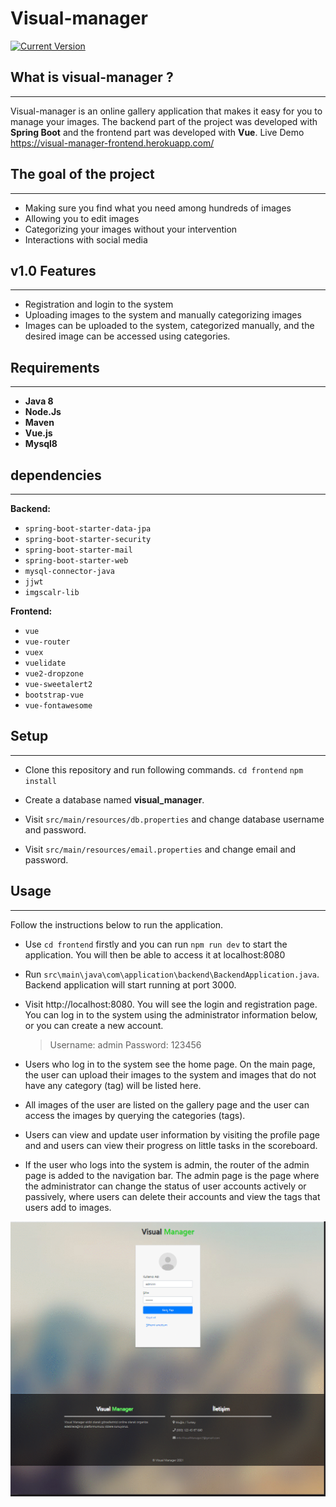 # Visual-manager
 [![Current Version](https://img.shields.io/badge/version-1.0-green.svg)](https://github.com/MustafaPicakci/visual-manager)

## What is visual-manager ?
---
Visual-manager is an online gallery application that makes it easy for you to manage your images.
The backend part of the project was developed with **Spring Boot** and the frontend part was developed with **Vue**.
Live Demo https://visual-manager-frontend.herokuapp.com/
## The goal of the project
---
* Making sure you find what you need among hundreds of images
* Allowing you to edit images
* Categorizing your images without your intervention
* Interactions with social media

## v1.0 Features
---
- Registration and login to the system
- Uploading images to the system and manually categorizing images
- Images can be uploaded to the system, categorized manually, and the desired image can be accessed using categories.

## Requirements
---
* **Java 8**
* **Node.Js**
* **Maven**
* **Vue.js**
* **Mysql8**

## dependencies
---
**Backend:**
* `spring-boot-starter-data-jpa`
* `spring-boot-starter-security`
* `spring-boot-starter-mail`
* `spring-boot-starter-web`
* `mysql-connector-java`
* `jjwt`
* `imgscalr-lib`

**Frontend:**
* `vue`
* `vue-router`
* `vuex`
* `vuelidate`
* `vue2-dropzone`
* `vue-sweetalert2`
* `bootstrap-vue`
* `vue-fontawesome`

## Setup
---
* Clone this repository and run following commands.
    `cd frontend`
    `npm install`

* Create a database named **visual_manager**.
* Visit `src/main/resources/db.properties` and change database username and password.
* Visit `src/main/resources/email.properties` and change email and password.



## Usage
---
Follow the instructions below to run the application.
* Use `cd frontend` firstly and you can run  `npm run dev` to start the application. You will then be able to access it at localhost:8080

* Run `src\main\java\com\application\backend\BackendApplication.java`. Backend application will start running at port 3000.

* Visit http://localhost:8080. You will see the login and registration page. You can log in to the system using the administrator information below, or you can create a new account.
    >Username: admin
    >Password: 123456

* Users who log in to the system see the home page. On the main page, the user can upload their images to the system and images that do not have any category (tag) will be listed here.

* All images of the user are listed on the gallery page and the user can access the images by querying the categories (tags).

* Users can view and update user information by visiting the profile page and and users can view their progress on little tasks in the scoreboard.

* If the user who logs into the system is admin, the router of the admin page is added to the navigation bar. The admin page is the page where the administrator can change the status of user accounts actively or passively, where users can delete their accounts and view the tags that users add to images.

![visual-manager Demo](./demo.gif)
